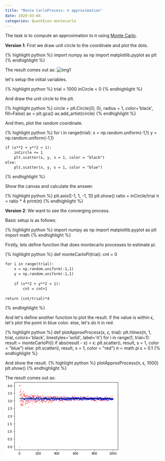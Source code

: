 ```yaml
---
title: "Monte CarloProcess: 𝜋 approximation"
date: 2020-03-04
categories: QuantEcon montecarlo
---
```


The task is to compute an approximation to 𝜋 using [Monte Carlo][monte-carlo].

**Version 1**: First we draw unit circle to the coordinate and plot the dots.

{% highlight python %}
import numpy as np
import matplotlib.pyplot as plt
{% endhighlight %}


The result comes out as:
![img1](https://github.com/dongminkim0220/dongminkim0220.github.io/blob/master/assets/images/_postimages/2020/03/04/2020-03-04-1.png)


let's setup the initial variables.

{% highlight python %}
trial = 1000
inCircle = 0
{% endhighlight %}

And draw the unit circle to the plt.

{% highlight python %}
circle = plt.Circle((0, 0), radius = 1, color='black', fill=False)
ax = plt.gca()
ax.add_artist(circle)
{% endhighlight %}

And then, plot the random coordinate.

{% highlight python %}
for i in range(trial):
	x = np.random.uniform(-1,1)
	y = np.random.uniform(-1,1)
    
	if (x**2 + y**2 < 1):
		inCircle += 1
		plt.scatter(x, y, s = 1, color = "black")
	else:
		plt.scatter(x, y, s = 1, color = "blue")   
{% endhighlight %}

Show the canvas and calculate the answer.        

{% highlight python %}
plt.axis([-1, 1, -1, 1])
plt.show()
ratio = inCircle/trial
π = ratio * 4
print(π)
{% endhighlight %}



**Version 2**: We want to see the converging process. 

Basic setup is as follows:

{% highlight python %}
import numpy as np
import matplotlib.pyplot as plt
import math
{% endhighlight %}

Firstly, lets define function that does montecarlo processes to estimate pi.

{% highlight python %}
def monteCarloPi(trial):
	cnt = 0
    
	for i in range(trial):
		x = np.random.uniform(-1,1)
		y = np.random.uniform(-1,1)
        
		if (x**2 + y**2 < 1):
			cnt = cnt+1
    
	return (cnt/trial)*4
{% endhighlight %}

And let's define another function to plot the result. 
if the value is within ϵ, let's plot the point in blue color.
else, let's do it in red. 

{% highlight python %}
def plotApproxProcess(x, ϵ, trial):
	plt.hlines(π, 1, trial, colors='black', linestyles='solid', label='π')
	for i in range(1, trial+1):
		result = monteCarloPi(i)
		if abs(result - x) < ϵ:
			plt.scatter(i, result, s = 1, color = "blue")
		else:
			plt.scatter(i, result, s = 1, color = "red")
	π = math.pi
	ϵ = 0.1
{% endhighlight %}


And show the result. 
{% highlight python %}
plotApproxProcess(π, ϵ, 1000)
plt.show()
{% endhighlight %}


The result comes out as:
![img2](/assets/images/_postimages/2020/03/04/2020-03-04-2.png)


[monte-carlo]: https://en.wikipedia.org/wiki/Monte_Carlo_method

